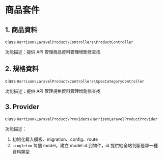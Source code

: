 # 商品套件

## 1. 商品資料

class `Harrison\LaravelProduct\Controllers\ProductController`

功能描述：提供 API 管理商品資料管理增刪修查找

## 2. 規格資料

class `Harrison\LaravelProduct\Controllers\SpecCategoryController`

功能描述：提供 API 管理規格資料管理增刪修查找

## 3. Provider

class `Harrison\LaravelProduct\Providers\HarrisonLaravelProductProvider`

功能描述：

1. 初始化載入模板、migration、config、route
2. `singleton` 每個 model，建立 model id 到物件，id 提供給全站判斷是哪一種資料類型

